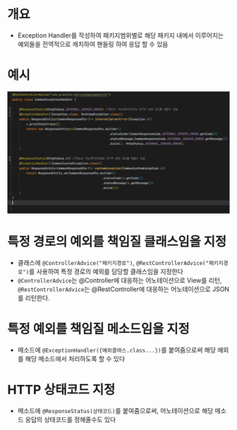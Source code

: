 # 개요

- Exception Handler를 작성하여 패키지범위별로 해당 패키지 내에서 이루어지는 예외들을 전역적으로 캐치하여 핸들링 하여 응답 할 수 있음

# 예시

![img.png](img.png)

# 특정 경로의 예외를 책임질 클래스임을 지정

- 클래스에 `@ControllerAdvice("패키지경로")`, `@RestControllerAdvice("패키지경로")`를 사용하여 특정 경로의 예외를 담당할 클래스임을 지정한다
- `@ControllerAdvice`는 @Controller에 대응하는 어노테이션으로 View를 리턴, `@RestControllerAdvice`는 @RestController에 대응하는 어노테이션으로 JSON를 리턴한다.

# 특정 예외를 책임질 메소드임을 지정

- 메소드에 `@ExceptionHandler({예외클래스.class...})`를 붙여줌으로써 해당 예외를 해당 메소드에서 처리하도록 할 수 있다

# HTTP 상태코드 지정

- 메소드에 `@ResponseStatus(상태코드)`를 붙여줌으로써, 어노테이션으로 해당 메소드 응답의 상태코드를 정해줄수도 있다